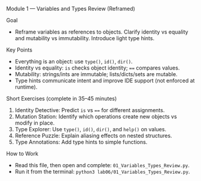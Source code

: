 Module 1 — Variables and Types Review (Reframed)

Goal
- Reframe variables as references to objects. Clarify identity vs equality and mutability vs immutability. Introduce light type hints.

Key Points
- Everything is an object: use `type()`, `id()`, `dir()`.
- Identity vs equality: `is` checks object identity; `==` compares values.
- Mutability: strings/ints are immutable; lists/dicts/sets are mutable.
- Type hints communicate intent and improve IDE support (not enforced at runtime).

Short Exercises (complete in 35–45 minutes)
1) Identity Detective: Predict `is` vs `==` for different assignments.
2) Mutation Station: Identify which operations create new objects vs modify in place.
3) Type Explorer: Use `type()`, `id()`, `dir()`, and `help()` on values.
4) Reference Puzzle: Explain aliasing effects on nested structures.
5) Type Annotations: Add type hints to simple functions.

How to Work
- Read this file, then open and complete: `01_Variables_Types_Review.py`.
- Run it from the terminal: `python3 lab06/01_Variables_Types_Review.py`.

